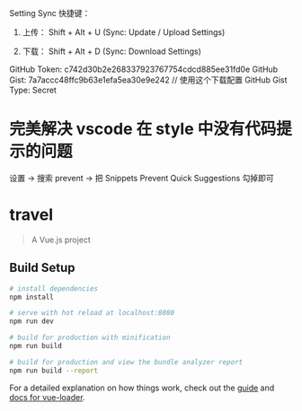 Setting Sync 快捷键：

1) 上传： Shift + Alt + U (Sync: Update / Upload Settings)

2) 下载： Shift + Alt + D (Sync: Download  Settings)

GitHub Token: c742d30b2e268337923767754cdcd885ee31fd0e
GitHub Gist: 7a7accc48ffc9b63e1efa5ea30e9e242 // 使用这个下载配置
GitHub Gist Type: Secret

# 完美解决 vscode 在 style 中没有代码提示的问题

设置 -> 搜索 prevent -> 把 Snippets Prevent Quick Suggestions 勾掉即可

# travel

> A Vue.js project

## Build Setup

```bash
# install dependencies
npm install

# serve with hot reload at localhost:8080
npm run dev

# build for production with minification
npm run build

# build for production and view the bundle analyzer report
npm run build --report
```

For a detailed explanation on how things work, check out the [guide](http://vuejs-templates.github.io/webpack/) and [docs for vue-loader](http://vuejs.github.io/vue-loader).
